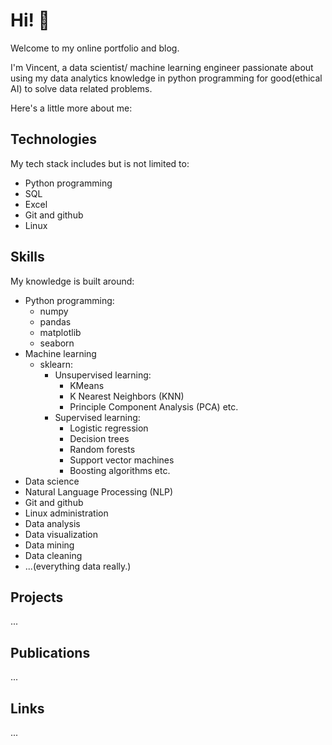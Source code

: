 <h1>Hi! 👋</h1>
Welcome to my online portfolio and blog.

I'm Vincent, a data scientist/ machine learning engineer passionate about
using my data analytics knowledge in python
programming for good(ethical AI) to solve data
related problems.  

Here's a little more about me:

## **Technologies**
My tech stack includes but is not limited to:
- Python programming
- SQL
- Excel
- Git and github
- Linux

## **Skills**
My knowledge is built around:
- Python programming:
  - numpy
  - pandas
  - matplotlib
  - seaborn
- Machine learning
  - sklearn:
    - Unsupervised learning:
      - KMeans
      - K Nearest Neighbors (KNN)
      - Principle Component Analysis (PCA) etc.
    - Supervised learning:
      - Logistic regression
      - Decision trees
      - Random forests
      - Support vector machines
      - Boosting algorithms etc.
- Data science
- Natural Language Processing (NLP)
- Git and github
- Linux administration
- Data analysis
- Data visualization
- Data mining
- Data cleaning
- ...(everything data really.)


## **Projects**
...

## **Publications**
...

## **Links**
...